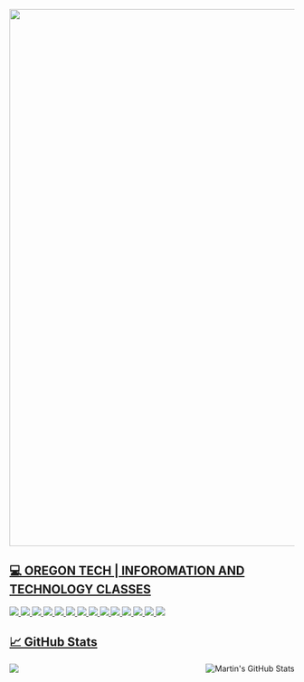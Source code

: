 <a href="url"><img src="https://github.com/edunzer/edunzer/blob/main/FINISHED%20GITHUB%20CUT%20GIF.gif" width="950">
  
## 💻 OREGON TECH | INFOROMATION AND TECHNOLOGY CLASSES

![](https://https://img.shields.io/badge/MIS118-INTRO%20TO%20PROGRAMMING%20IN%20C%23-green)
![](https://https://img.shields.io/badge/MIS145-INTRO%20TO%20PC%20HARDWARE%20SOFTWARE-green)
![](https://https://img.shields.io/badge/MIS218-DATABASE%20PROGRAMMING-green)
![](https://https://img.shields.io/badge/MIS240-INTRO%20TO%20LINUX%20OX-green) 
![](https://https://img.shields.io/badge/MIS251-NETWORKING%20FUNDAMENTALS-green) 
![](https://https://img.shields.io/badge/MIS273-WINDOWS%20SERVER%20FUNDAMENTALS-green)
![](https://https://img.shields.io/badge/MIS275-INTRO%20TO%20RELATIONAL%20DATABASE-green)
![](https://https://img.shields.io/badge/MIS285%20-PYTHON%20PROGRAMMING-green)
![](https://https://img.shields.io/badge/MIS311%20-INTRO%20TO%20SSYTEMS%20ANALYSIS-green)
![](https://https://img.shields.io/badge/MIS341-RELATIONAL%20DATABASE%20I-green)
![](https://https://img.shields.io/badge/WRI122-ARGUMENTATIVE%20WRITING-green)
![](https://https://img.shields.io/badge/BUS223-MARKETING%20I-green)
![](https://https://img.shields.io/badge/BUS226-BUSINESS%20LAW-green)
![](https://https://img.shields.io/badge/BUS304-ENGINEERING%20MANAGEMENT-green)


## &#x1f4c8; GitHub Stats

<a href="https://github.com/MartinHeinz/MartinHeinz">
  <img align="center" src="https://github-readme-stats.vercel.app/api/top-langs/?username=edunzer&hide=java,html&title_color=ffffff&text_color=c9cacc&icon_color=2bbc8a&bg_color=1d1f21" />
</a>
<a href="https://github.com/MartinHeinz/MartinHeinz">
  <img align="right" src="https://github-readme-stats.vercel.app/api?username=edunzer&show_icons=true&line_height=27&count_private=true&title_color=ffffff&text_color=c9cacc&icon_color=2bbc8a&bg_color=1d1f21" alt="Martin's GitHub Stats" />
</a>
 
 
<!--
**edunzer/edunzer** is a ✨ _special_ ✨ repository because its `README.md` (this file) appears on your GitHub profile.

Here are some ideas to get you started:

- 🔭 I’m currently working on ...
- 🌱 I’m currently learning ...
- 👯 I’m looking to collaborate on ...
- 🤔 I’m looking for help with ...
- 💬 Ask me about ...
- 📫 How to reach me: ...
- 😄 Pronouns: ...
- ⚡ Fun fact: ...
-->
